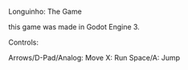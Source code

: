 Longuinho: The Game

this game was made in Godot Engine 3.

Controls:

Arrows/D-Pad/Analog: Move
X: Run
Space/A: Jump

